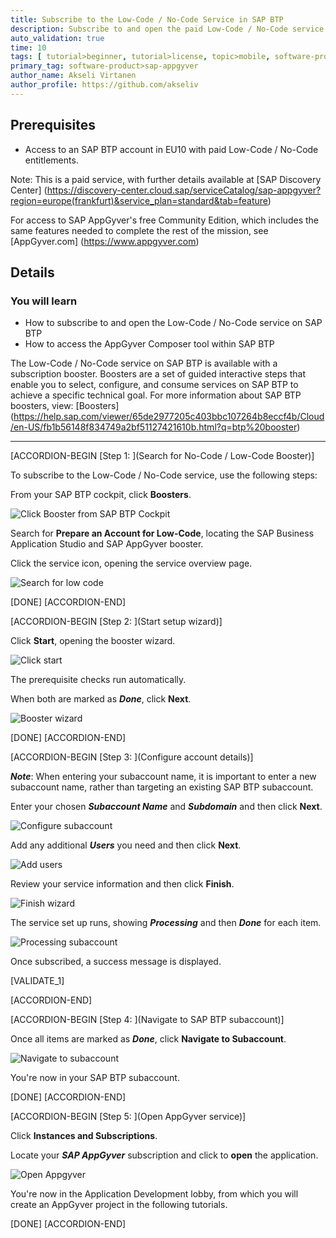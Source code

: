 ```yaml
---
title: Subscribe to the Low-Code / No-Code Service in SAP BTP
description: Subscribe to and open the paid Low-Code / No-Code service on SAP BTP, and get access to the AppGyver Composer tool, an intuitive application development solution for users of all technical abilities.
auto_validation: true
time: 10
tags: [ tutorial>beginner, tutorial>license, topic>mobile, software-product>sap-business-technology-platform]
primary_tag: software-product>sap-appgyver
author_name: Akseli Virtanen
author_profile: https://github.com/akseliv
---
```


## Prerequisites
 - Access to an SAP BTP account in EU10 with paid Low-Code / No-Code entitlements.

 Note: This is a paid service, with further details available at [SAP Discovery Center]  (https://discovery-center.cloud.sap/serviceCatalog/sap-appgyver?region=europe(frankfurt)&service_plan=standard&tab=feature)

 For access to SAP AppGyver's free Community Edition, which includes the same features needed to complete the rest of the mission, see [AppGyver.com] (https://www.appgyver.com)

## Details
### You will learn
- How to subscribe to and open the Low-Code / No-Code service on SAP BTP
- How to access the AppGyver Composer tool within SAP BTP

The Low-Code / No-Code service on SAP BTP is available with a subscription booster. Boosters are a set of guided interactive steps that enable you to select, configure, and consume services on SAP BTP to achieve a specific technical goal. For more information about SAP BTP boosters, view: [Boosters] (https://help.sap.com/viewer/65de2977205c403bbc107264b8eccf4b/Cloud/en-US/fb1b56148f834749a2bf51127421610b.html?q=btp%20booster)

---
[ACCORDION-BEGIN [Step 1: ](Search for No-Code / Low-Code Booster)]

To subscribe to the Low-Code / No-Code service, use the following steps:

From your SAP BTP cockpit, click **Boosters**.

![Click Booster from SAP BTP Cockpit](Click_Booster.png)

Search for **Prepare an Account for Low-Code**, locating the SAP Business Application Studio and SAP AppGyver booster.

Click the service icon, opening the service overview page.

![Search for low code](Search_Low_Code.png)

[DONE]
[ACCORDION-END]

[ACCORDION-BEGIN [Step 2: ](Start setup wizard)]

Click **Start**, opening the booster wizard.

![Click start](Click_search.png)

The prerequisite checks run automatically.

When both are marked as ***Done***, click **Next**.

![Booster wizard](Booster_wizard.png)

[DONE]
[ACCORDION-END]

[ACCORDION-BEGIN [Step 3: ](Configure account details)]

***Note***: When entering your subaccount name, it is important to enter a new subaccount name, rather than targeting an existing SAP BTP subaccount.   

Enter your chosen ***Subaccount Name*** and ***Subdomain*** and then click **Next**.

![Configure subaccount](Configure_subaccount.png)

Add any additional ***Users*** you need and then click **Next**.

![Add users](add_users.png)

Review your service information and then click **Finish**.

![Finish wizard](Finish_wizard.png)

The service set up runs, showing ***Processing*** and then ***Done*** for each item.

![Processing subaccount](Processing_subaccount.png)

Once subscribed, a success message is displayed.

[VALIDATE_1]

[ACCORDION-END]

[ACCORDION-BEGIN [Step 4: ](Navigate to SAP BTP subaccount)]

Once all items are marked as ***Done***, click **Navigate to Subaccount**.

![Navigate to subaccount](Navigate_Subaccount.png)

You're now in your SAP BTP subaccount.

[DONE]
[ACCORDION-END]

[ACCORDION-BEGIN [Step 5: ](Open AppGyver service)]

Click **Instances and Subscriptions**.

Locate your ***SAP AppGyver*** subscription and click to **open** the application.

![Open Appgyver](Open_Appgyver.png)

You're now in the Application Development lobby, from which you will create an AppGyver project in the following tutorials.  

[DONE]
[ACCORDION-END]
